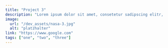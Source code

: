 ```yaml
---
title: "Project 3"
description: "Lorem ipsum dolor sit amet, consetetur sadipscing elitr, sed diam nonumy eirmod tempor invidunt ut labore et dolore magna aliquyam erat, sed diam voluptua."
image:
  url: "/dev_assets/nasa-3.jpg"
  alt: "platzhalter"
link: "https://www.google.com"
tags: ["one", "two", "three"]
---
```

